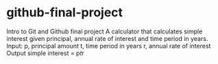 # github-final-project
Intro to Git and Github final project
A calculator that calculates simple interest given principal, annual rate of interest
and time period in years.
Input:
 p, principal amount
 t, time period in years
 r, annual rate of interest
Output
 simple interest = p*t*r
